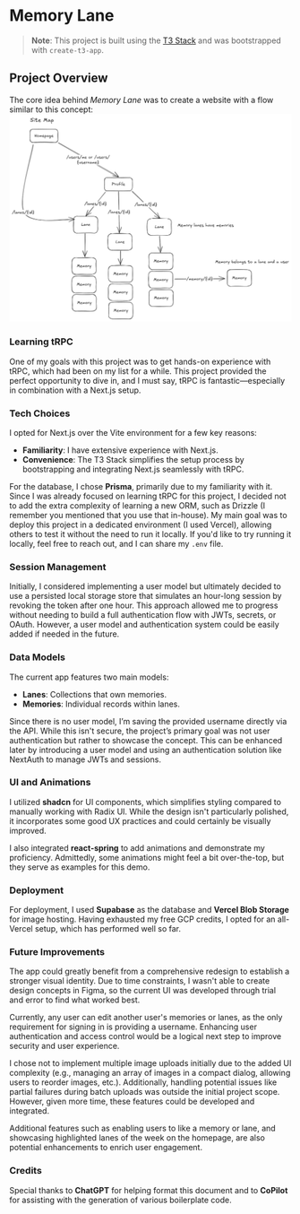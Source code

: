 # Memory Lane

> **Note**: This project is built using the [T3 Stack](https://create.t3.gg/) and was bootstrapped with `create-t3-app`.

## Project Overview

The core idea behind *Memory Lane* was to create a website with a flow similar to this concept:
![Flow Illustration](image.png)

### Learning tRPC

One of my goals with this project was to get hands-on experience with tRPC, which had been on my list for a while. This project provided the perfect opportunity to dive in, and I must say, tRPC is fantastic—especially in combination with a Next.js setup.

### Tech Choices

I opted for Next.js over the Vite environment for a few key reasons:
- **Familiarity**: I have extensive experience with Next.js.
- **Convenience**: The T3 Stack simplifies the setup process by bootstrapping and integrating Next.js seamlessly with tRPC.

For the database, I chose **Prisma**, primarily due to my familiarity with it. Since I was already focused on learning tRPC for this project, I decided not to add the extra complexity of learning a new ORM, such as Drizzle (I remember you mentioned that you use that in-house). My main goal was to deploy this project in a dedicated environment (I used Vercel), allowing others to test it without the need to run it locally. If you'd like to try running it locally, feel free to reach out, and I can share my `.env` file.

### Session Management

Initially, I considered implementing a user model but ultimately decided to use a persisted local storage store that simulates an hour-long session by revoking the token after one hour. This approach allowed me to progress without needing to build a full authentication flow with JWTs, secrets, or OAuth. However, a user model and authentication system could be easily added if needed in the future.

### Data Models

The current app features two main models:
- **Lanes**: Collections that own memories.
- **Memories**: Individual records within lanes.

Since there is no user model, I’m saving the provided username directly via the API. While this isn't secure, the project’s primary goal was not user authentication but rather to showcase the concept. This can be enhanced later by introducing a user model and using an authentication solution like NextAuth to manage JWTs and sessions.

### UI and Animations

I utilized **shadcn** for UI components, which simplifies styling compared to manually working with Radix UI. While the design isn't particularly polished, it incorporates some good UX practices and could certainly be visually improved.

I also integrated **react-spring** to add animations and demonstrate my proficiency. Admittedly, some animations might feel a bit over-the-top, but they serve as examples for this demo.

### Deployment

For deployment, I used **Supabase** as the database and **Vercel Blob Storage** for image hosting. Having exhausted my free GCP credits, I opted for an all-Vercel setup, which has performed well so far.

### Future Improvements

The app could greatly benefit from a comprehensive redesign to establish a stronger visual identity. Due to time constraints, I wasn't able to create design concepts in Figma, so the current UI was developed through trial and error to find what worked best.

Currently, any user can edit another user's memories or lanes, as the only requirement for signing in is providing a username. Enhancing user authentication and access control would be a logical next step to improve security and user experience.

I chose not to implement multiple image uploads initially due to the added UI complexity (e.g., managing an array of images in a compact dialog, allowing users to reorder images, etc.). Additionally, handling potential issues like partial failures during batch uploads was outside the initial project scope. However, given more time, these features could be developed and integrated.

Additional features such as enabling users to like a memory or lane, and showcasing highlighted lanes of the week on the homepage, are also potential enhancements to enrich user engagement.

### Credits

Special thanks to **ChatGPT** for helping format this document and to **CoPilot** for assisting with the generation of various boilerplate code.